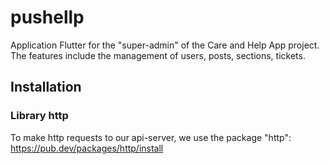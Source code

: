 # pushellp

Application Flutter for the "super-admin" of the Care and Help App project.
The features include the management of users, posts, sections, tickets.

## Installation

### Library http

To make http requests to our api-server, we use the package "http": https://pub.dev/packages/http/install

